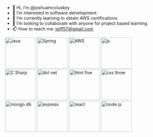 
- 👋 Hi, I’m @joshuamccluskey
- 👀 I’m interested in software delvelopment.
- 🌱 I’m currently learning to obtain AWS certifications.
- 💞️ I’m looking to collaborate with anyone for project based learning.
- 📫 How to reach me: jpiff57@gmail.com



<img src="https://cdn.jsdelivr.net/gh/devicons/devicon/icons/java/java-original-wordmark.svg" alt="Java" width="100"/>
<img src="https://cdn.jsdelivr.net/gh/devicons/devicon/icons/spring/spring-original.svg" alt="Spring" width="100"/>
<img src="https://cdn.jsdelivr.net/gh/devicons/devicon/icons/amazonwebservices/amazonwebservices-original-wordmark.svg" alt="AWS" width="100"/>
<img src="https://cdn.jsdelivr.net/gh/devicons/devicon/icons/javascript/javascript-original.svg" alt="js" width="100"/>
<img src="https://cdn.jsdelivr.net/gh/devicons/devicon/icons/csharp/csharp-original.svg" alt="C Sharp" width="100"/>
<img src="https://cdn.jsdelivr.net/gh/devicons/devicon/icons/dot-net/dot-net-original-wordmark.svg" alt="dot net" width="100"/>
<img src="https://cdn.jsdelivr.net/gh/devicons/devicon/icons/html5/html5-original-wordmark.svg" alt="html five" width="100"/>
<img src="https://cdn.jsdelivr.net/gh/devicons/devicon/icons/css3/css3-original-wordmark.svg" alt="css three" width="100"/>
<img src="https://cdn.jsdelivr.net/gh/devicons/devicon/icons/mongodb/mongodb-original-wordmark.svg" alt="mongo db" width="100"/>
<img src="https://cdn.jsdelivr.net/gh/devicons/devicon/icons/express/express-original-wordmark.svg" alt="express" width="100"/>
<img src="https://cdn.jsdelivr.net/gh/devicons/devicon/icons/react/react-original-wordmark.svg" alt="react" width="100"/>
<img src="https://cdn.jsdelivr.net/gh/devicons/devicon/icons/nodejs/nodejs-original-wordmark.svg" alt="node js"  width="100"/>

<!---
joshuamccluskey/joshuamccluskey is a ✨ special ✨ repository because its `README.md` (this file) appears on your GitHub profile.
You can click the Preview link to take a look at your changes.
--->
